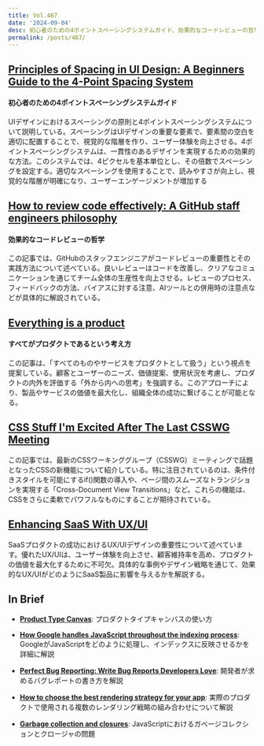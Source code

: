 ```yaml
---
title: Vol.467
date: '2024-09-04'
desc: 初心者のための4ポイントスペーシングシステムガイド、効果的なコードレビューの哲学、すべてがプロダクトであるという考え方、ほか計10リンク
permalink: /posts/467/
---
```



## [Principles of Spacing in UI Design: A Beginners Guide to the 4-Point Spacing System](https://uxplanet.org/principles-of-spacing-in-ui-design-a-beginners-guide-to-the-4-point-spacing-system-6e88233b527a)
#### 初心者のための4ポイントスペーシングシステムガイド

UIデザインにおけるスペーシングの原則と4ポイントスペーシングシステムについて説明している。スペーシングはUIデザインの重要な要素で、要素間の空白を適切に配置することで、視覚的な階層を作り、ユーザー体験を向上させる。4ポイントスペーシングシステムは、一貫性のあるデザインを実現するための効果的な方法。このシステムでは、4ピクセルを基本単位とし、その倍数でスペーシングを設定する。適切なスペーシングを使用することで、読みやすさが向上し、視覚的な階層が明確になり、ユーザーエンゲージメントが増加する

## [How to review code effectively: A GitHub staff engineers philosophy](https://github.blog/developer-skills/github/how-to-review-code-effectively-a-github-staff-engineers-philosophy/)
#### 効果的なコードレビューの哲学

この記事では、GitHubのスタッフエンジニアがコードレビューの重要性とその実践方法について述べている。良いレビューはコードを改善し、クリアなコミュニケーションを通じてチーム全体の生産性を向上させる。レビューのプロセス、フィードバックの方法、バイアスに対する注意、AIツールとの併用時の注意点などが具体的に解説されている。


## [Everything is a product](https://jpattonassociates.com/everything-is-a-product/)
#### すべてがプロダクトであるという考え方

この記事は、「すべてのものやサービスをプロダクトとして扱う」という視点を提案している。顧客とユーザーのニーズ、価値提案、使用状況を考慮し、プロダクトの内外を評価する「外から内への思考」を強調する。このアプローチにより、製品やサービスの価値を最大化し、組織全体の成功に繋げることが可能となる。


## [CSS Stuff I'm Excited After The Last CSSWG Meeting](https://css-tricks.com/css-stuff-im-excited-after-the-last-csswg-meeting/)

この記事では、最新のCSSワーキンググループ（CSSWG）ミーティングで話題となったCSSの新機能について紹介している。特に注目されているのは、条件付きスタイルを可能にするif()関数の導入や、ページ間のスムーズなトランジションを実現する「Cross-Document View Transitions」など。これらの機能は、CSSをさらに柔軟でパワフルなものにすることが期待されている。

## [Enhancing SaaS With UX/UI](https://raw.studio/blog/enhancing-saas-with-ux-ui/)

SaaSプロダクトの成功におけるUX/UIデザインの重要性について述べています。優れたUX/UIは、ユーザー体験を向上させ、顧客維持率を高め、プロダクトの価値を最大化するために不可欠。具体的な事例やデザイン戦略を通じて、効果的なUX/UIがどのようにSaaS製品に影響を与えるかを解説する。


## In Brief

- **[Product Type Canvas](https://jpattonassociates.com/product-type-canvas/)**: プロダクトタイプキャンバスの使い方

- **[How Google handles JavaScript throughout the indexing process](https://vercel.com/blog/how-google-handles-javascript-throughout-the-indexing-process)**: GoogleがJavaScriptをどのように処理し、インデックスに反映させるかを詳細に解説

- **[Perfect Bug Reporting: Write Bug Reports Developers Love](https://www.perfectbugreport.io/)**: 開発者が求めるバグレポートの書き方を解説

- **[How to choose the best rendering strategy for your app](https://vercel.com/blog/how-to-choose-the-best-rendering-strategy-for-your-app)**: 実際のプロダクトで使用される複数のレンダリング戦略の組み合わせについて解説

- **[Garbage collection and closures](https://jakearchibald.com/2024/garbage-collection-and-closures/)**: JavaScriptにおけるガベージコレクションとクロージャの問題
